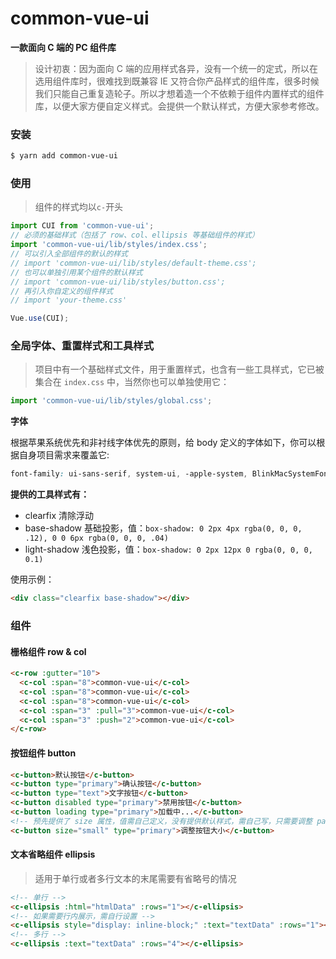 # common-vue-ui

**一款面向 C 端的 PC 组件库**

> 设计初衷：因为面向 C 端的应用样式各异，没有一个统一的定式，所以在选用组件库时，很难找到既兼容 IE 又符合你产品样式的组件库，很多时候我们只能自己重复造轮子。所以才想着造一个不依赖于组件内置样式的组件库，以便大家方便自定义样式。会提供一个默认样式，方便大家参考修改。

### 安装
```bash
$ yarn add common-vue-ui
```

### 使用

> 组件的样式均以`c-`开头

```js
import CUI from 'common-vue-ui';
// 必须的基础样式（包括了 row、col、ellipsis 等基础组件的样式）
import 'common-vue-ui/lib/styles/index.css';
// 可以引入全部组件的默认的样式
// import 'common-vue-ui/lib/styles/default-theme.css';
// 也可以单独引用某个组件的默认样式
// import 'common-vue-ui/lib/styles/button.css';
// 再引入你自定义的组件样式
// import 'your-theme.css'

Vue.use(CUI);
```

### 全局字体、重置样式和工具样式

> 项目中有一个基础样式文件，用于重置样式，也含有一些工具样式，它已被集合在 `index.css` 中，当然你也可以单独使用它：

```js
import 'common-vue-ui/lib/styles/global.css';
```

**字体**

根据苹果系统优先和非衬线字体优先的原则，给 body 定义的字体如下，你可以根据自身项目需求来覆盖它:
```css
font-family: ui-sans-serif, system-ui, -apple-system, BlinkMacSystemFont, 'Segoe UI', Roboto, 'Helvetica Neue', Arial, 'Noto Sans', sans-serif, 'Apple Color Emoji', 'Segoe UI Emoji', 'Segoe UI Symbol', 'Noto Color Emoji';
```

**提供的工具样式有：**

- clearfix 清除浮动
- base-shadow 基础投影，值：`box-shadow: 0 2px 4px rgba(0, 0, 0, .12), 0 0 6px rgba(0, 0, 0, .04)`
- light-shadow 浅色投影，值：`box-shadow: 0 2px 12px 0 rgba(0, 0, 0, 0.1)`

使用示例：
```html
<div class="clearfix base-shadow"></div>
```

### 组件

#### 栅格组件 row & col

```html
<c-row :gutter="10">
  <c-col :span="8">common-vue-ui</c-col>
  <c-col :span="8">common-vue-ui</c-col>
  <c-col :span="8">common-vue-ui</c-col>
  <c-col :span="3" :pull="3">common-vue-ui</c-col>
  <c-col :span="3" :push="2">common-vue-ui</c-col>
</c-row>
```

#### 按钮组件 button

```html
<c-button>默认按钮</c-button>
<c-button type="primary">确认按钮</c-button>
<c-button type="text">文字按钮</c-button>
<c-button disabled type="primary">禁用按钮</c-button>
<c-button loading type="primary">加载中...</c-button>
<!-- 预先提供了 size 属性，值需自己定义，没有提供默认样式，需自己写，只需要调整 padding 值即可，样式会以：“c-button--” 为前缀，比如：c-button--small -->
<c-button size="small" type="primary">调整按钮大小</c-button>

```

#### 文本省略组件 ellipsis

> 适用于单行或者多行文本的末尾需要有省略号的情况

```html
<!-- 单行 -->
<c-ellipsis :html="htmlData" :rows="1"></c-ellipsis>
<!-- 如果需要行内展示，需自行设置 -->
<c-ellipsis style="display: inline-block;" :text="textData" :rows="1"></c-ellipsis>
<!-- 多行 -->
<c-ellipsis :text="textData" :rows="4"></c-ellipsis>
```